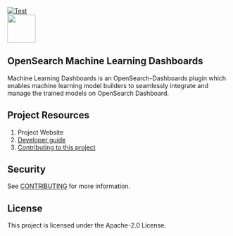 [![Test](https://github.com/opensearch-project/ml-commons-dashboards/actions/workflows/unit-tests-workflow.yml/badge.svg?branch=main)](https://github.com/opensearch-project/ml-commons-dashboards/actions/workflows/unit-tests-workflow.yml)
<br/>
<img src="https://opensearch.org/assets/brand/SVG/Logo/opensearch_logo_default.svg" height="64px"/>

## OpenSearch Machine Learning Dashboards

Machine Learning Dashboards is an OpenSearch-Dashboards plugin which enables machine learning model builders to seamlessly integrate and manage the trained models on OpenSearch Dashboard.

## Project Resources
1. Project Website
2. [Developer guide](DEVELOPER_GUIDE.md)
3. [Contributing to this project](CONTRIBUTING.md)

## Security

See [CONTRIBUTING](CONTRIBUTING.md#security-issue-notifications) for more information.

## License

This project is licensed under the Apache-2.0 License.

